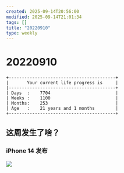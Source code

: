 ```yaml
---
created: 2025-09-14T20:56:00
modified: 2025-09-14T21:01:34
tags: []
title: "20220910"
type: weekly
---
```


# 20220910

```shell
+-----------------------------------------+
|       Your current life progress is     |
|-----------------------------------------+
| Days  :    7704                         |
| Weeks :    1100                         |
| Months:    253                          |
| Age   :    21 years and 1 months        |
+-----------------------------------------+

```

## 这周发生了啥？

### iPhone 14 发布

![](https://raw.githack.com/bGZo/assets/dev/2025/1757854807240.png)

